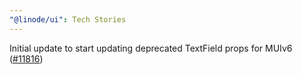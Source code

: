```yaml
---
"@linode/ui": Tech Stories
---
```


Initial update to start updating deprecated TextField props for MUIv6 ([#11816](https://github.com/linode/manager/pull/11816))
